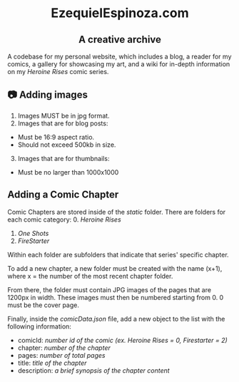 <h1 align="center">
  EzequielEspinoza.com
</h1>
<h2 align="center">
  A creative archive
</h2>

A codebase for my personal website, which includes a blog, a reader for my comics, a gallery for showcasing my art, and a wiki for in-depth information on my _Heroine Rises_ comic series.

## 📷 Adding images

1. Images MUST be in jpg format.
2. Images that are for blog posts:
  - Must be 16:9 aspect ratio.
  - Should not exceed 500kb in size.
3. Images that are for thumbnails:
  - Must be no larger than 1000x1000

## Adding a Comic Chapter
Comic Chapters are stored inside of the *static* folder. There are folders for each comic category:
0. _Heroine Rises_
1. _One Shots_
2. _FireStarter_

Within each folder are subfolders that indicate that series' specific chapter.

To add a new chapter, a new folder must be created with the name (x+1), where x = the number of the most recent chapter folder.

From there, the folder must contain JPG images of the pages that are 1200px in width. These images must then be numbered starting from 0. 0 must be the cover page. 

Finally, inside the *comicData.json* file, add a new object to the list with the following information:
- comicId: _number id of the comic (ex. Heroine Rises = 0, Firestarter = 2)_
- chapter: _number of the chapter_
- pages: _number of total pages_
- title: _title of the chapter_
- description: _a brief synopsis of the chapter content_
